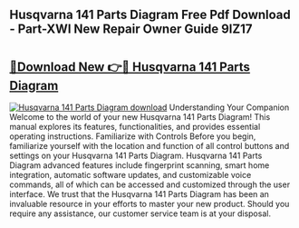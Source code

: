 ## Husqvarna 141 Parts Diagram Free Pdf Download - Part-XWl New Repair Owner Guide 9IZ17

# <h2><a href="http://dfhowg.blite.top/?on=Husqvarna+141+Parts+Diagram">🔗Download New 👉🔴 Husqvarna 141 Parts Diagram</a></h2>

[![Husqvarna 141 Parts Diagram download](https://i.imgur.com/lujVjoI.png)](http://dfhowg.blite.top/?on=Husqvarna+141+Parts+Diagram)
Understanding Your Companion Welcome to the world of your new Husqvarna 141 Parts Diagram! This manual explores its features, functionalities, and provides essential operating instructions. Familiarize with Controls Before you begin, familiarize yourself with the location and function of all control buttons and settings on your Husqvarna 141 Parts Diagram. Husqvarna 141 Parts Diagram advanced features include fingerprint scanning, smart home integration, automatic software updates, and customizable voice commands, all of which can be accessed and customized through the user interface. We trust that the Husqvarna 141 Parts Diagram has been an invaluable resource in your efforts to master your new product. Should you require any assistance, our customer service team is at your disposal.
